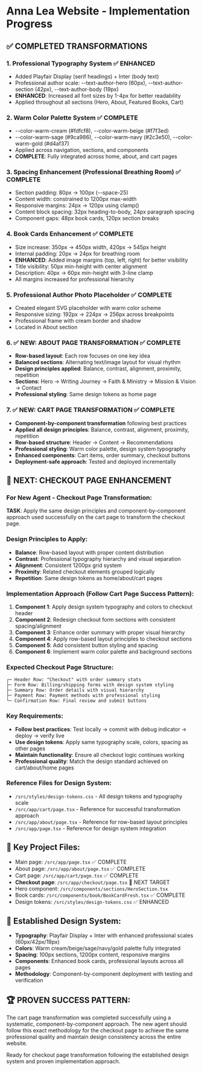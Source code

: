 # Anna Lea Website - Implementation Progress

## ✅ COMPLETED TRANSFORMATIONS

### 1. Professional Typography System ✅ ENHANCED
- Added Playfair Display (serif headings) + Inter (body text)
- Professional author scale: --text-author-hero (60px), --text-author-section (42px), --text-author-body (19px)
- **ENHANCED**: Increased all font sizes by 1-4px for better readability
- Applied throughout all sections (Hero, About, Featured Books, Cart)

### 2. Warm Color Palette System ✅ COMPLETE
- --color-warm-cream (#fdfcf8), --color-warm-beige (#f7f3ed) 
- --color-warm-sage (#9ca986), --color-warm-navy (#2c3e50), --color-warm-gold (#d4af37)
- Applied across navigation, sections, and components
- **COMPLETE**: Fully integrated across home, about, and cart pages

### 3. Spacing Enhancement (Professional Breathing Room) ✅ COMPLETE
- Section padding: 80px → 100px (--space-25)
- Content width: constrained to 1200px max-width
- Responsive margins: 24px → 120px using clamp()
- Content block spacing: 32px heading-to-body, 24px paragraph spacing
- Component gaps: 48px book cards, 120px section breaks

### 4. Book Cards Enhancement ✅ COMPLETE
- Size increase: 350px → 450px width, 420px → 545px height  
- Internal padding: 20px → 24px for breathing room
- **ENHANCED**: Added image margins (top, left, right) for better visibility
- Title visibility: 50px min-height with center alignment
- Description: 40px → 60px min-height with 3-line clamp
- All margins increased for professional hierarchy

### 5. Professional Author Photo Placeholder ✅ COMPLETE
- Created elegant SVG placeholder with warm color scheme
- Responsive sizing: 192px → 224px → 256px across breakpoints
- Professional frame with cream border and shadow
- Located in About section

### 6. ✅ NEW: ABOUT PAGE TRANSFORMATION ✅ COMPLETE
- **Row-based layout**: Each row focuses on one key idea
- **Balanced sections**: Alternating text/image layout for visual rhythm
- **Design principles applied**: Balance, contrast, alignment, proximity, repetition
- **Sections**: Hero → Writing Journey → Faith & Ministry → Mission & Vision → Contact
- **Professional styling**: Same design tokens as home page

### 7. ✅ NEW: CART PAGE TRANSFORMATION ✅ COMPLETE
- **Component-by-component transformation** following best practices
- **Applied all design principles**: Balance, contrast, alignment, proximity, repetition
- **Row-based structure**: Header → Content → Recommendations
- **Professional styling**: Warm color palette, design system typography
- **Enhanced components**: Cart items, order summary, checkout buttons
- **Deployment-safe approach**: Tested and deployed incrementally

## 🎯 NEXT: CHECKOUT PAGE ENHANCEMENT

### For New Agent - Checkout Page Transformation:

**TASK**: Apply the same design principles and component-by-component approach used successfully on the cart page to transform the checkout page.

### Design Principles to Apply:
- **Balance**: Row-based layout with proper content distribution
- **Contrast**: Professional typography hierarchy and visual separation  
- **Alignment**: Consistent 1200px grid system
- **Proximity**: Related checkout elements grouped logically
- **Repetition**: Same design tokens as home/about/cart pages

### Implementation Approach (Follow Cart Page Success Pattern):
1. **Component 1**: Apply design system typography and colors to checkout header
2. **Component 2**: Redesign checkout form sections with consistent spacing/alignment
3. **Component 3**: Enhance order summary with proper visual hierarchy
4. **Component 4**: Apply row-based layout principles to checkout sections
5. **Component 5**: Add consistent button styling and spacing
6. **Component 6**: Implement warm color palette and background sections

### Expected Checkout Page Structure:
```
┌─ Header Row: "Checkout" with order summary stats
├─ Form Row: Billing/shipping forms with design system styling  
├─ Summary Row: Order details with visual hierarchy
├─ Payment Row: Payment methods with professional styling
└─ Confirmation Row: Final review and submit buttons
```

### Key Requirements:
- **Follow best practices**: Test locally → commit with debug indicator → deploy → verify live
- **Use design tokens**: Apply same typography scale, colors, spacing as other pages
- **Maintain functionality**: Ensure all checkout logic continues working
- **Professional quality**: Match the design standard achieved on cart/about/home pages

### Reference Files for Design System:
- `/src/styles/design-tokens.css` - All design tokens and typography scale
- `/src/app/cart/page.tsx` - Reference for successful transformation approach
- `/src/app/about/page.tsx` - Reference for row-based layout principles
- `/src/app/page.tsx` - Reference for design system integration

## 📁 Key Project Files:
- Main page: `/src/app/page.tsx` ✅ COMPLETE
- About page: `/src/app/about/page.tsx` ✅ COMPLETE  
- Cart page: `/src/app/cart/page.tsx` ✅ COMPLETE
- **Checkout page**: `/src/app/checkout/page.tsx` 🎯 NEXT TARGET
- Hero component: `/src/components/sections/HeroSection.tsx`
- Book cards: `/src/components/book/BookCardFresh.tsx` ✅ COMPLETE
- Design tokens: `/src/styles/design-tokens.css` ✅ ENHANCED

## 🎨 Established Design System:
- **Typography**: Playfair Display + Inter with enhanced professional scales (60px/42px/19px)
- **Colors**: Warm cream/beige/sage/navy/gold palette fully integrated
- **Spacing**: 100px sections, 1200px content, responsive margins
- **Components**: Enhanced book cards, professional layouts across all pages
- **Methodology**: Component-by-component deployment with testing and verification

## 🏆 PROVEN SUCCESS PATTERN:
The cart page transformation was completed successfully using a systematic, component-by-component approach. The new agent should follow this exact methodology for the checkout page to achieve the same professional quality and maintain design consistency across the entire website.

Ready for checkout page transformation following the established design system and proven implementation approach.